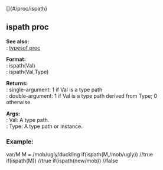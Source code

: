 []{#/proc/ispath}    
## ispath proc    
**See also:**    
:   [typesof proc](ref/proc/typesof)    
<!-- -->    
**Format:**    
:   ispath(Val)    
:   ispath(Val,Type)    
<!-- -->    
**Returns:**    
:   single-argument: 1 if Val is a type path    
:   double-argument: 1 if Val is a type path derived from Type; 0    
    otherwise.    
<!-- -->    
**Args:**    
:   Val: A type path.    
:   Type: A type path or instance.    
### Example:    
var/M M = /mob/ugly/duckling if(ispath(M,/mob/ugly)) //true    
if(ispath(M)) //true if(ispath(new/mob)) //false  